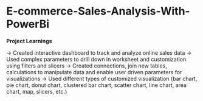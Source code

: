 # **E-commerce-Sales-Analysis-With-PowerBi**

**Project Learnings**

->  Created interactive dashboard to track and analyze online sales data
->  Used complex parameters to drill down in worksheet and customization using filters and slicers
->  Created connections, join new tables, calculations to manipulate data and enable user driven parameters for visualizations
->  Used different types of customized visualization (bar chart, pie chart, donut chart, clustered bar chart, scatter chart, line chart, area chart, map, slicers, etc.)
